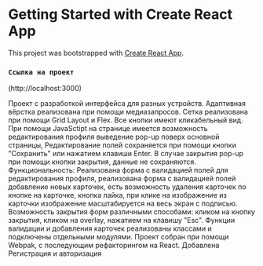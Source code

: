 # Getting Started with Create React App

This project was bootstrapped with [Create React App](https://github.com/facebook/create-react-app).

### `Ссылка на проект`

(http://localhost:3000)

Проект с разработкой интерфейса для разных устройств. Адаптивная вёрстка реализована при помощи медиазапросов. Сетка реализована при помощи Grid Layout и Flex. Все кнопки имеют кликабельный вид. При помощи JavaSctipt на странице имеется возможность редактирования профиля выведение pop-up поверх основной страницы, Редактирование полей сохраняется при помощи кнопки "Сохранить" или нажатием клавиши Enter. В случае закрытия pop-up при помощи кнопки закрытия, данные не сохраняются.
Функциональность: Реализована форма с валидацией полей для редактирования профиля, реализована форма с валидацией полей добавление новых карточек, есть возможность удаления карточек по кнопке на карточке, кнопка лайка, при клике на изображение из карточки изображение масштабируется на весь экран с подписью. Возможность закрытия форм различными способами: кликом на кнопку закрытия, кликом на overlay, нажатием на клавишу "Esc". Функции валидации и добавления карточек реализованы классами и подключены отдельными модулями. Проект собран при помощи Webpak, с последующим рефакторингом на React. Добавлена Регистрация и авторизация
